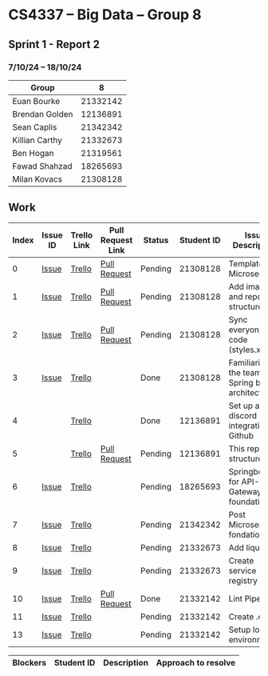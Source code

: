 # CS4337 – Big Data – Group 8
## Sprint 1 - Report 2
### 7/10/24 – 18/10/24

| Group          | 8        |
|----------------|----------|
| Euan Bourke    | 21332142 |
| Brendan Golden | 12136891 |
| Sean Caplis    | 21342342 |
| Killian Carthy | 21332673 |
| Ben Hogan      | 21319561 |
| Fawad Shahzad  | 18265693 |
| Milan Kovacs   | 21308128 |

## Work

| Index | Issue ID          | Trello Link         | Pull Request Link     | Status  | Student ID | Issue Description                                  | 
|-------|-------------------|---------------------|-----------------------|---------|------------|----------------------------------------------------|
| 0     | [Issue][issue_16] | [Trello][trello_32] | [Pull Request][pr_17] | Pending | 21308128   | Template for Microservices                         |
| 1     | [Issue][issue_22] | [Trello][trello_33] | [Pull Request][pr_20] | Pending | 21308128   | Add images and report structure                    |
| 2     | [Issue][issue_19] | [Trello][trello_35] | [Pull Request][pr_20] | Pending | 21308128   | Sync everyone's code (styles.xml)                  |
| 3     | [Issue][issue_23] | [Trello][trello_19] |                       | Done    | 21308128   | Familiarise the team with Spring boot architecture | 
| 4     |                   | [Trello][trello_36] |                       | Done    | 12136891   | Set up a discord integration for Github            |
| 5     |                   | [Trello][trello_33] | [Pull Request][pr_24] | Pending | 12136891   | This report structure                              |
| 6     | [Issue][issue_25] | [Trello][trello_12] |                       | Pending | 18265693   | Springboot for API-Gateway foundation              |
| 7     | [Issue][issue_21] | [Trello][trello_15] |                       | Pending | 21342342   | Post Microservice fondation                        |
| 8     | [Issue][issue_26] | [Trello][trello_17] |                       | Pending | 21332673   | Add liquibase                                      |
| 9     | [Issue][issue_27] | [Trello][trello_13] |                       | Pending | 21332673   | Create service registry                            |
| 10    | [Issue][issue_3]  | [Trello][trello_2]  | [Pull Request][pr_14] | Done    | 21332142   | Lint Pipeline                                      |
| 11    | [Issue][issue_18] | [Trello][trello_37] |                       | Pending | 21332142   | Create .env's                                      |
| 13    | [Issue][issue_28] | [Trello][trello_18] |                       | Pending | 21332142   | Setup local environment                            |
[issue_3]: https://github.com/Third-Floor-CSIS/cs4337-Big-Data-Group/issues/3
[issue_16]: https://github.com/Third-Floor-CSIS/cs4337-Big-Data-Group/issues/16
[issue_18]: https://github.com/Third-Floor-CSIS/cs4337-Big-Data-Group/issues/18
[issue_19]: https://github.com/Third-Floor-CSIS/cs4337-Big-Data-Group/issues/19
[issue_22]: https://github.com/Third-Floor-CSIS/cs4337-Big-Data-Group/issues/22
[issue_23]: https://github.com/Third-Floor-CSIS/cs4337-Big-Data-Group/issues/23
[issue_25]: https://github.com/Third-Floor-CSIS/cs4337-Big-Data-Group/issues/25
[issue_21]: https://github.com/Third-Floor-CSIS/cs4337-Big-Data-Group/issues/21
[issue_26]: https://github.com/Third-Floor-CSIS/cs4337-Big-Data-Group/issues/26
[issue_27]: https://github.com/Third-Floor-CSIS/cs4337-Big-Data-Group/issues/27
[issue_28]: https://github.com/Third-Floor-CSIS/cs4337-Big-Data-Group/issues/28
[trello_2]: https://trello.com/c/7Nh3QhXY/2-lint-pipeline
[trello_13]: https://trello.com/c/3LMcupSB/13-create-service-registry
[trello_15]: https://trello.com/c/blueC4WS/15-posts-microservice-foundations
[trello_17]: https://trello.com/c/byGSYX2K/17-add-liquibase
[trello_18]: https://trello.com/c/zzW6JN0j/18-setup-local-environment
[trello_19]: https://trello.com/c/aw4hsgn1/19-familiarise-the-team-with-springboot-layered-architecture
[trello_32]: https://trello.com/c/aI8gZGVV/32-template-microservice
[trello_33]: https://trello.com/c/aQ5SbfPd/33-add-documentation-images-to-repo
[trello_35]: https://trello.com/c/xpqAsiQ7/35-sync-code-styles
[trello_36]: https://trello.com/c/JpIkQlMn/36-discord-intergration-for-github
[trello_37]: https://trello.com/c/rJ6rzzpm/37-create-env
[pr_14]: https://github.com/Third-Floor-CSIS/cs4337-Big-Data-Group/pull/14
[pr_17]: https://github.com/Third-Floor-CSIS/cs4337-Big-Data-Group/pull/17
[pr_20]: https://github.com/Third-Floor-CSIS/cs4337-Big-Data-Group/pull/20
[pr_24]: https://github.com/Third-Floor-CSIS/cs4337-Big-Data-Group/pull/24
[trello_12]: https://trello.com/c/JublwPPu/12-create-api-gateway-module-foundations

| Blockers | Student ID | Description | Approach to resolve |
|----------|------------|-------------|---------------------|
